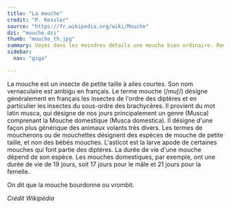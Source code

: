 ```yaml
---
title: "La mouche"
credit: "P. Kessler"
source: "https://fr.wikipedia.org/wiki/Mouche"
dzi: "mouche.dzi"
thumb: "mouche_th.jpg"
summary: Voyez dans les moindres détails une mouche bien ordinaire. Remarquez particulièrement les yeux rouges à facettes.
sidebar:
  nav: "giga"

---
```


La mouche est un insecte de petite taille à ailes courtes. Son nom vernaculaire est ambigu en français. Le terme mouche (/muʃ/) désigne généralement en français les insectes de l'ordre des diptères et en particulier les insectes du sous-ordre des brachycères. Il provient du mot latin musca, qui désigne de nos jours principalement un genre (Musca) comprenant la Mouche domestique (Musca domestica). Il désigne d'une façon plus générique des animaux volants très divers. Les termes de moucherons ou de mouchettes désignent des espèces de mouche de petite taille, et non des bébés mouches. L'asticot est la larve apode de certaines mouches qui font partie des diptères. La durée de vie d'une mouche dépend de son espèce. Les mouches domestiques, par exemple, ont une durée de vie de 19 jours, soit 17 jours pour le mâle et 21 jours pour la femelle.

On dit que la mouche bourdonne ou vrombit.

<cite>Crédit Wikipédia</cite>
